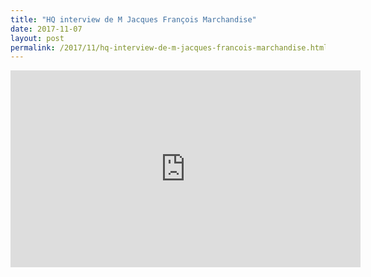 ```yaml
---
title: "HQ interview de M Jacques François Marchandise"
date: 2017-11-07
layout: post
permalink: /2017/11/hq-interview-de-m-jacques-francois-marchandise.html
---
```


<iframe width="560" height="315" src="https://www.youtube.com/embed/-D2VPsXzGhw" frameborder="0" allowfullscreen></iframe>